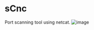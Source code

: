 # sCnc
Port scanning tool using netcat.
![image](https://github.com/user-attachments/assets/cf0cd3d7-fe1b-442b-85f1-81f65b0c4ca1)

